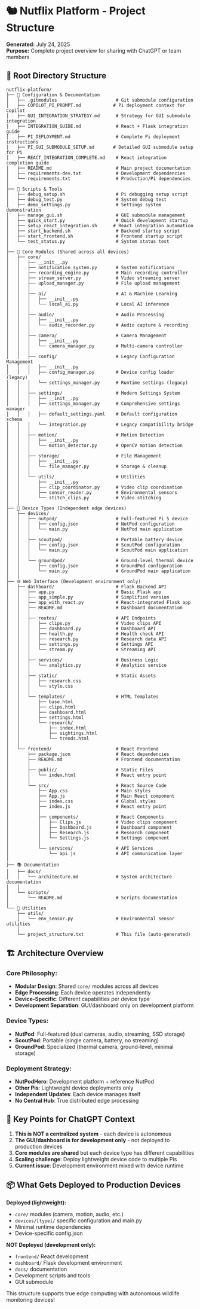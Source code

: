 # 🐿️ Nutflix Platform - Project Structure

**Generated:** July 24, 2025  
**Purpose:** Complete project overview for sharing with ChatGPT or team members

## 📁 Root Directory Structure

```
nutflix-platform/
├── 📄 Configuration & Documentation
│   ├── .gitmodules                      # Git submodule configuration
│   ├── COPILOT_PI_PROMPT.md            # Pi deployment context for Copilot
│   ├── GUI_INTEGRATION_STRATEGY.md      # Strategy for GUI submodule integration
│   ├── INTEGRATION_GUIDE.md             # React + Flask integration guide
│   ├── PI_DEPLOYMENT.md                 # Complete Pi deployment instructions
│   ├── PI_GUI_SUBMODULE_SETUP.md       # Detailed GUI submodule setup for Pi
│   ├── REACT_INTEGRATION_COMPLETE.md    # React integration completion guide
│   ├── README.md                        # Main project documentation
│   ├── requirements-dev.txt             # Development dependencies
│   └── requirements.txt                 # Production/Pi dependencies
│
├── 🔧 Scripts & Tools
│   ├── debug_setup.sh                   # Pi debugging setup script
│   ├── debug_test.py                    # System debug test
│   ├── demo_settings.py                 # Settings system demonstration
│   ├── manage_gui.sh                    # GUI submodule management
│   ├── quick_start.py                   # Quick development startup
│   ├── setup_react_integration.sh      # React integration automation
│   ├── start_backend.sh                 # Backend startup script
│   ├── start_frontend.sh                # Frontend startup script
│   └── test_status.py                   # System status test
│
├── 🧠 Core Modules (Shared across all devices)
│   ├── core/
│   │   ├── __init__.py
│   │   ├── notification_system.py       # System notifications
│   │   ├── recording_engine.py          # Main recording controller
│   │   ├── stream_server.py             # Video streaming server
│   │   ├── upload_manager.py            # File upload management
│   │   │
│   │   ├── ai/                          # AI & Machine Learning
│   │   │   ├── __init__.py
│   │   │   └── local_ai.py              # Local AI inference
│   │   │
│   │   ├── audio/                       # Audio Processing
│   │   │   ├── __init__.py
│   │   │   └── audio_recorder.py        # Audio capture & recording
│   │   │
│   │   ├── camera/                      # Camera Management
│   │   │   ├── __init__.py
│   │   │   └── camera_manager.py        # Multi-camera controller
│   │   │
│   │   ├── config/                      # Legacy Configuration Management
│   │   │   ├── __init__.py
│   │   │   ├── config_manager.py        # Device config loader (legacy)
│   │   │   └── settings_manager.py      # Runtime settings (legacy)
│   │   │
│   │   ├── settings/                    # Modern Settings System
│   │   │   ├── __init__.py
│   │   │   ├── settings_manager.py      # Comprehensive settings manager
│   │   │   ├── default_settings.yaml    # Default configuration schema
│   │   │   └── integration.py           # Legacy compatibility bridge
│   │   │
│   │   ├── motion/                      # Motion Detection
│   │   │   ├── __init__.py
│   │   │   └── motion_detector.py       # OpenCV motion detection
│   │   │
│   │   ├── storage/                     # File Management
│   │   │   ├── __init__.py
│   │   │   └── file_manager.py          # Storage & cleanup
│   │   │
│   │   └── utils/                       # Utilities
│   │       ├── __init__.py
│   │       ├── clip_coordinator.py      # Video clip coordination
│   │       ├── sensor_reader.py         # Environmental sensors
│   │       └── stitch_clips.py          # Video stitching
│   │
├── 🤖 Device Types (Independent edge devices)
│   ├── devices/
│   │   ├── nutpod/                      # Full-featured Pi 5 device
│   │   │   ├── config.json              # NutPod configuration
│   │   │   └── main.py                  # NutPod main application
│   │   │
│   │   ├── scoutpod/                    # Portable battery device
│   │   │   ├── config.json              # ScoutPod configuration
│   │   │   └── main.py                  # ScoutPod main application
│   │   │
│   │   └── groundpod/                   # Ground-level thermal device
│   │       ├── config.json              # GroundPod configuration
│   │       └── main.py                  # GroundPod main application
│   │
├── 🌐 Web Interface (Development environment only)
│   ├── dashboard/                       # Flask Backend API
│   │   ├── app.py                       # Basic Flask app
│   │   ├── app_simple.py                # Simplified version
│   │   ├── app_with_react.py            # React-integrated Flask app
│   │   ├── README.md                    # Dashboard documentation
│   │   │
│   │   ├── routes/                      # API Endpoints
│   │   │   ├── clips.py                 # Video clips API
│   │   │   ├── dashboard.py             # Dashboard API
│   │   │   ├── health.py                # Health check API
│   │   │   ├── research.py              # Research data API
│   │   │   ├── settings.py              # Settings API
│   │   │   └── stream.py                # Streaming API
│   │   │
│   │   ├── services/                    # Business Logic
│   │   │   └── analytics.py             # Analytics service
│   │   │
│   │   ├── static/                      # Static Assets
│   │   │   ├── research.css
│   │   │   └── style.css
│   │   │
│   │   └── templates/                   # HTML Templates
│   │       ├── base.html
│   │       ├── clips.html
│   │       ├── dashboard.html
│   │       ├── settings.html
│   │       └── research/
│   │           ├── index.html
│   │           ├── sightings.html
│   │           └── trends.html
│   │
│   └── frontend/                        # React Frontend
│       ├── package.json                 # React dependencies
│       ├── README.md                    # Frontend documentation
│       │
│       ├── public/                      # Static Files
│       │   └── index.html               # React entry point
│       │
│       └── src/                         # React Source Code
│           ├── App.css                  # Main styles
│           ├── App.js                   # Main React component
│           ├── index.css                # Global styles
│           ├── index.js                 # React entry point
│           │
│           ├── components/              # React Components
│           │   ├── Clips.js             # Video clips component
│           │   ├── Dashboard.js         # Dashboard component
│           │   ├── Research.js          # Research component
│           │   └── Settings.js          # Settings component
│           │
│           └── services/                # API Services
│               └── api.js               # API communication layer
│
├── 📚 Documentation
│   ├── docs/
│   │   └── architecture.md              # System architecture documentation
│   │
│   └── scripts/
│       └── README.md                    # Scripts documentation
│
└── 🔧 Utilities
    ├── utils/
    │   └── env_sensor.py                # Environmental sensor utilities
    │
    └── project_structure.txt            # This file (auto-generated)
```

## 🏗️ Architecture Overview

### **Core Philosophy:**
- **Modular Design**: Shared `core/` modules across all devices
- **Edge Processing**: Each device operates independently
- **Device-Specific**: Different capabilities per device type
- **Development Separation**: GUI/dashboard only on development platform

### **Device Types:**
- **NutPod**: Full-featured (dual cameras, audio, streaming, SSD storage)
- **ScoutPod**: Portable (single camera, battery, no streaming)
- **GroundPod**: Specialized (thermal camera, ground-level, minimal storage)

### **Deployment Strategy:**
- **NutPodHero**: Development platform + reference NutPod
- **Other Pis**: Lightweight device deployments only
- **Independent Updates**: Each device manages itself
- **No Central Hub**: True distributed edge processing

## 🎯 Key Points for ChatGPT Context

1. **This is NOT a centralized system** - each device is autonomous
2. **The GUI/dashboard is for development only** - not deployed to production devices
3. **Core modules are shared** but each device type has different capabilities
4. **Scaling challenge**: Deploy lightweight device code to multiple Pis
5. **Current issue**: Development environment mixed with device runtime

## 📦 What Gets Deployed to Production Devices

**Deployed (lightweight):**
- `core/` modules (camera, motion, audio, etc.)
- `devices/[type]/` specific configuration and main.py
- Minimal runtime dependencies
- Device-specific config.json

**NOT Deployed (development only):**
- `frontend/` React development
- `dashboard/` Flask development environment
- `docs/` documentation
- Development scripts and tools
- GUI submodule

This structure supports true edge computing with autonomous wildlife monitoring devices!
